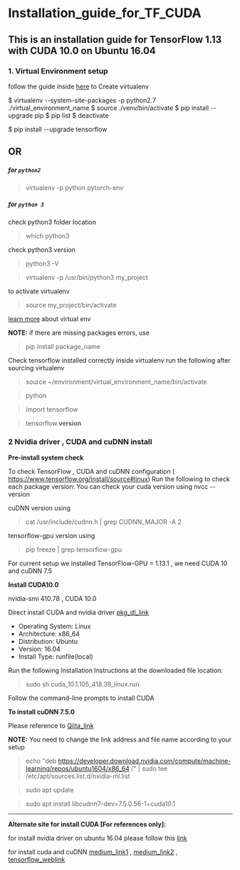 # Installation_guide_for_TF_CUDA
This is an installation guide for TensorFlow 1.13 with CUDA 10.0 on Ubuntu 16.04
---
### __1. Virtual Environment setup__

follow the guide inside [here](https://www.tensorflow.org/install/pip?lang=python2) to Create virtualenv

$ virtualenv --system-site-packages -p python2.7 ./virtual_environment_name
$ source ./venv/bin/activate
$ pip install --upgrade pip
$ pip list
$ deactivate

$ pip install --upgrade tensorflow

## OR

##### for `python2`

> virtualenv -p python pytorch-env

##### for  `python 3`

check python3 folder location
> which python3

check python3 version
> python3 -V

> virtualenv -p /usr/bin/python3 my_project

to activate virtualenv

> source my_project/bin/activate

[learn more](https://help.dreamhost.com/hc/en-us/articles/115000695551-Installing-and-using-virtualenv-with-Python-3) about virtual env



__NOTE:__ if there are missing packages errors, use
> pip install package_name

Check tensorflow installed correctly inside virtualenv run the following after sourcing virtualenv
> source ~/environment/virtual_environment_name/bin/activate

> python

> import tensorflow

> tensorflow.__version__

### __2 Nvidia driver , CUDA and cuDNN install__

__Pre-install system check__

To check TensorFlow , CUDA and cuDNN configuration ( https://www.tensorflow.org/install/source#linux)
Run the following to check each package version:
You can check your cuda version using
nvcc --version

cuDNN version using
> cat /usr/include/cudnn.h | grep CUDNN_MAJOR -A 2

tensorflow-gpu version using
> pip freeze | grep tensorflow-gpu

For current setup we installed TensorFlow-GPU = 1.13.1 , we need CUDA 10 and cuDNN 7.5

__Install CUDA10.0__

nvidia-smi 410.78 , CUDA 10.0

Direct install CUDA and nvidia driver [pkg_dl_link](https://developer.nvidia.com/cuda-downloads?target_os=Linux&target_arch=x86_64&target_distro=Ubuntu&target_version=1604&target_type=runfilelocal)
- Operating System: Linux
- Architecture: x86_64
- Distribution: Ubuntu
- Version: 16.04
- Install Type: runfile(local)

Run the following Installation Instructions at the downloaded file location:
> sudo sh cuda_10.1.105_418.39_linux.run

Follow the command-line prompts to install CUDA

__To install cuDNN 7.5.0__

Please reference to [Qiita_link](https://qiita.com/yukoba/items/4733e8602fa4acabcc35)

__NOTE:__ You need to change the link address and file name according to your setup

>echo "deb https://developer.download.nvidia.com/compute/machine-learning/repos/ubuntu1604/x86_64 /" | sudo tee /etc/apt/sources.list.d/nvidia-ml.list

>sudo apt update

>sudo apt install libcudnn7-dev=7.5.0.56-1+cuda10.1

---

**Alternate site for install CUDA [For references only]:**

for install nvidia driver on ubuntu 16.04 please follow this [link](https://qiita.com/spiderx_jp/items/460cd47ce0e0ff41c762)

for install cuda and cuDNN [medium_link1](https://medium.com/@zhanwenchen/install-cuda-9-2-and-cudnn-7-1-for-tensorflow-pytorch-gpu-on-ubuntu-16-04-1822ab4b2421)
, [medium_link2](https://medium.com/@zhanwenchen/install-cuda-and-cudnn-for-tensorflow-gpu-on-ubuntu-79306e4ac04e)
, [tensorflow_weblink](https://www.tensorflow.org/install/gpu)
